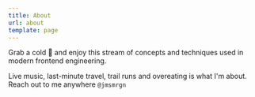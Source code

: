 ```yaml
---
title: About
url: about
template: page
---
```


Grab a cold 🍺  and enjoy this stream of concepts and techniques used in modern frontend engineering.

Live music, last-minute travel, trail runs and overeating is what I'm about. Reach out to me anywhere `@jmsmrgn`
